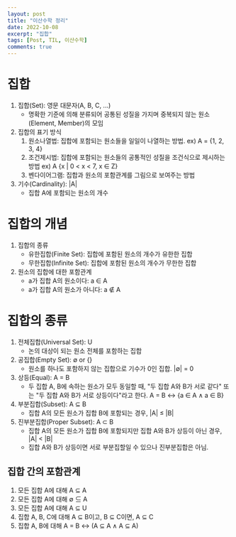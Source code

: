 ```yaml
---
layout: post
title: "이산수학 정리"
date: 2022-10-08
excerpt: "집합"
tags: [Post, TIL, 이산수학]
comments: true
---
```

<style>
    table, th, td {
        border: 1px solid black;
        /* border-collapse: collapse; */
        text-align: center; /*left, center, right*/
        text-vlign: middle; /*top, middle, bottom*/
    }
</style>

# 집합
1. 집합(Set): 영문 대문자(A, B, C, ...)
    - 명확한 기준에 의해 분류되어 공통된 성질을 가지며 중복되지 않는 원소(Element, Member)의 모임
2. 집합의 표기 방식
    1. 원소나열법: 집합에 포함되는 원소들을 일일이 나열하는 방법. ex) A = {1, 2, 3, 4}
    2. 조건제시법: 집합에 포함되는 원소들의 공통적인 성질을 조건식으로 제시하는 방법 ex) A {x | 0 < x < 7, x ∈ Z}
    3. 벤다이어그램: 집합과 원소의 포함관계를 그림으로 보여주는 방법
    <!-- 이미지 -->
3. 기수(Cardinality): |A|
    - 집합 A에 포함되는 원소의 개수

# 집합의 개념
1. 집합의 종류
    - 유한집합(Finite Set): 집합에 포함된 원소의 개수가 유한한 집합
    - 무한집합(Infinite Set): 집합에 포함된 원소의 개수가 무한한 집합
2. 원소의 집합에 대한 포함관계
    - a가 집합 A의 원소이다: a ∈ A
    - a가 집합 A의 원소가 아니다: a ∉ A

# 집합의 종류
1. 전체집합(Universal Set): U
    - 논의 대상이 되는 원소 전체를 포함하는 집합
2. 공집합(Empty Set): ∅ or {}
    - 원소를 하나도 포함하지 않는 집합으로 기수가 0인 집합. |∅| = 0
3. 상등(Equal): A = B
    - 두 집합 A, B에 속하는 원소가 모두 동일할 때, "두 집합 A와 B가 서로 같다" 또는 "두 집합 A와 B가 서로 상등이다"라고 한다. A = B ↔ {a ∈ A ∧ a ∈ B}
4. 부분집합(Subset): A ⊆ B
    - 집합 A의 모든 원소가 집합 B에 포함되는 경우, |A| ≤ |B|
4. 진부분집합(Proper Subset): A ⊂ B
    - 집합 A의 모든 원소가 집합 B에 포함되지만 집합 A와 B가 상등이 아닌 경우, |A| < |B|
    - 집합 A와 B가 상등이면 서로 부분집할일 수 있으나 진부분집합은 아님.

## 집합 간의 포함관계
1. 모든 집합 A에 대해 A ⊆ A
2. 모든 집합 A에 대해 ∅ ⊆ A
3. 모든 집합 A에 대해 A ⊆ U
4. 집합 A, B, C에 대해 A ⊆ B이고, B ⊆ C이면, A ⊆ C
5. 집합 A, B에 대해 A = B ↔ (A ⊆ A ∧ A ⊆ A)
